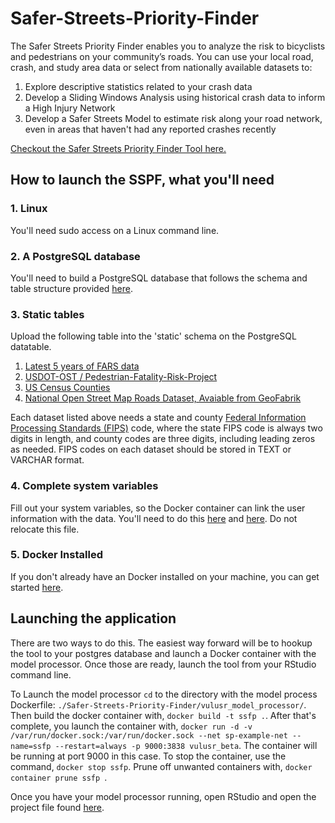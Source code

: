 # Safer-Streets-Priority-Finder

The Safer Streets Priority Finder enables you to analyze the risk to bicyclists and pedestrians on your community’s roads. You can use your local road, crash, and study area data or select from nationally available datasets to:

1. Explore descriptive statistics related to your crash data
2. Develop a Sliding Windows Analysis using historical crash data to inform a High Injury Network
3. Develop a Safer Streets Model to estimate risk along your road network, even in areas that haven't had any reported crashes recently

[Checkout the Safer Streets Priority Finder Tool here.](https://www.saferstreetspriorityfinder.com/)


## How to launch the SSPF, what you'll need

### 1. Linux 
You'll need sudo access on a Linux command line. 

### 2. A PostgreSQL database
You'll need to build a PostgreSQL database that follows the schema and table structure provided [here](https://github.com/tooledesign/Safer-Streets-Priority-Finder/blob/main/build_psql_db.sql).

### 3. Static tables 
Upload the following table into the 'static' schema on the PostgreSQL datatable. 
1. [Latest 5 years of FARS data](https://www.nhtsa.gov/file-downloads?p=nhtsa/downloads/FARS/)  
2. [USDOT-OST / Pedestrian-Fatality-Risk-Project](https://github.com/USDOT-OST/Pedestrian-Fatality-Risk-Project)
3. [US Census Counties](https://www.census.gov/data.html)
4. [National Open Street Map Roads Dataset, Avaiable from GeoFabrik](https://www.geofabrik.de/data/download.html)

Each dataset listed above needs a state and county [Federal Information Processing Standards (FIPS)](https://www.nist.gov/standardsgov/compliance-faqs-federal-information-processing-standards-fips#:~:text=FIPS%20are%20standards%20and%20guidelines,by%20the%20Secretary%20of%20Commerce) code, where the state FIPS code is always two digits in length, and county codes are three digits, including leading zeros as needed. FIPS codes on each dataset should be stored in TEXT or VARCHAR format. 

### 4. Complete system variables 
Fill out your system variables, so the Docker container can link the user information with the data. You'll need to do this [here](https://github.com/tooledesign/Safer-Streets-Priority-Finder/blob/main/safer_streets_priority_finder/env_variables.R) and [here](https://github.com/tooledesign/Safer-Streets-Priority-Finder/blob/main/vulusr_model_processor/env_variables.R). Do not relocate this file. 

### 5. Docker Installed 
If you don't already have an Docker installed on your machine, you can get started [here](https://docs.docker.com/get-docker/).

## Launching the application

There are two ways to do this. The easiest way forward will be to hookup the tool to your postgres database and launch a Docker container with the model processor. Once those are ready, launch the tool from your RStudio command line. 

To Launch the model processor ```cd``` to the directory with the model process Dockerfile: ```./Safer-Streets-Priority-Finder/vulusr_model_processor/```. Then build the docker container with, ```docker build -t ssfp .```. After that's complete, you launch the container with, ```docker run -d -v /var/run/docker.sock:/var/run/docker.sock --net sp-example-net --name=ssfp --restart=always -p 9000:3838 vulusr_beta```. The container will be running at port 9000 in this case. To stop the container, use the command, ```docker stop ssfp```. Prune off unwanted containers with, ```docker container prune ssfp ```. 

Once you have your model processor running, open RStudio and open the project file found [here](https://github.com/tooledesign/Safer-Streets-Priority-Finder/blob/main/safer_streets_priority_finder/safer_streets_priority_finder.Rproj).
